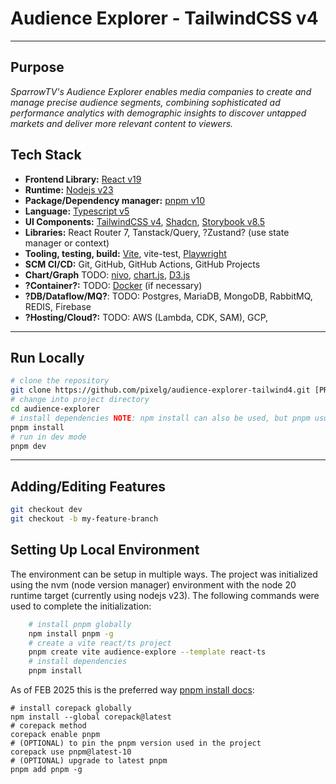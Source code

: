 # Audience Explorer - TailwindCSS v4

------------------------------

## Purpose
_SparrowTV's Audience Explorer enables media companies to create and manage precise audience segments, combining sophisticated ad performance analytics with demographic insights to discover untapped markets and deliver more relevant content to viewers._

## Tech Stack
- **Frontend Library:** [React v19](https://react.dev/blog/2024/12/05/react-19#whats-new-in-react-19)
- **Runtime:** [Nodejs v23](https://nodejs.org/en)
- **Package/Dependency manager:** [pnpm v10](https://pnpm.io)
- **Language:** [Typescript v5](https://www.typescriptlang.org)
- **UI Components:** [TailwindCSS v4](https://tailwindcss.com/), [Shadcn](https://ui.shadcn.com/), [Storybook v8.5](https://storybook.js.org/)
- **Libraries:** React Router 7, Tanstack/Query, ?Zustand? (use state manager or context)
- **Tooling, testing, build:** [Vite](https://vite.dev/), vite-test, [Playwright](https://playwright.dev/)
- **SCM CI/CD:** Git, GitHub, GitHub Actions, GitHub Projects
- **Chart/Graph** TODO: [nivo](https://nivo.rocks/bar/), [chart.js](https://www.chartjs.org/), [D3.js](https://d3js.org/)
- **?Container?:** TODO: [Docker](https://www.docker.com/) (if necessary)
- **?DB/Dataflow/MQ?**: TODO: Postgres, MariaDB, MongoDB, RabbitMQ, REDIS, Firebase
- **?Hosting/Cloud?:** TODO: AWS (Lambda, CDK, SAM), GCP,

---

## Run Locally

```bash
# clone the repository
git clone https://github.com/pixelg/audience-explorer-tailwind4.git [PROJECT_ NAME]
# change into project directory
cd audience-explorer
# install dependencies NOTE: npm install can also be used, but pnpm usually has much better performance
pnpm install
# run in dev mode
pnpm dev
```
--------------------
## Adding/Editing Features

```bash
git checkout dev
git checkout -b my-feature-branch
```
## Setting Up Local Environment

The environment can be setup in multiple ways. The project was initialized using the nvm (node version manager) environment with the node 20 runtime target (currently using nodejs v23). The following commands were used to complete the initialization:

```bash
    # install pnpm globally 
    npm install pnpm -g
    # create a vite react/ts project
    pnpm create vite audience-explore --template react-ts
    # install dependencies
    pnpm install
```

As of FEB 2025 this is the preferred way [pnpm install docs](https://pnpm.io/installation):

```aiignore
# install corepack globally
npm install --global corepack@latest
# corepack method
corepack enable pnpm
# (OPTIONAL) to pin the pnpm version used in the project
corepack use pnpm@latest-10
# (OPTIONAL) upgrade to latest pnpm
pnpm add pnpm -g
```
